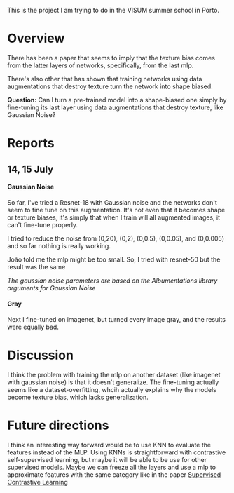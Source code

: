 This is the project I am trying to do in the VISUM summer school in Porto.

# Overview
There has been a paper that seems to imply that the texture bias comes from the latter layers of networks, specifically, from the last mlp.

There's also other that has shown that training networks using data augmentations that destroy texture turn the network into shape biased.

**Question:** Can I turn a pre-trained model into a shape-biased one simply by fine-tuning its last layer using data augmentations that destroy texture, like Gaussian Noise?


# Reports
## 14, 15 July
#### Gaussian Noise
So far, I've tried a Resnet-18 with Gaussian noise and the networks don't seem to fine tune on this augmentation. It's not even that it becomes shape or texture biases, it's simply that when I train will all augmented images, it can't fine-tune properly.

I tried to reduce the noise from (0,20), (0,2), (0,0.5), (0,0.05), and (0,0.005) and so far nothing is really working. 

João told me the mlp might be too small.  So, I tried with resnet-50 but the result was the same

*The gaussian noise parameters are based on the Albumentations library arguments for Gaussian Noise* 

#### Gray
Next I fine-tuned on imagenet, but turned every image gray, and the results were equally bad.

# Discussion
I think the problem with training the mlp on another dataset (like imagenet with gaussian noise) is that it doesn't generalize. The fine-tuning actually seems like a dataset-overfitting, whcih actually explains why the models become texture bias, which lacks generalization.


# Future directions
I think an interesting way forward would be to use KNN to evaluate the features instead of the MLP.
Using KNNs is straightforward with contrastive self-supervised learning, but maybe it will be able to be use for other supervised models. Maybe we can freeze all the layers and use a mlp to approximate features with the same category like in the paper [Supervised Contrastive Learning](https://arxiv.org/pdf/2004.11362)

